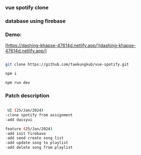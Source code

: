 ### vue spotify clone

### database using firebase

### Demo:

[https://dashing-khapse-47614d.netlify.app/](dashing-khapse-47614d.netlify.app/)

```bash

git clone https://github.com/taekungkub/vue-spotify.git

npm i

npm run dev
```

### Patch description

```bash

 UI (25/Jan/2024)
-clone spotify from assignment
-add daisyui

feature (25/Jan/2024)
-add init firebase
-add seed create song list
-add update song to playlist
-add delete song from playlist
```

